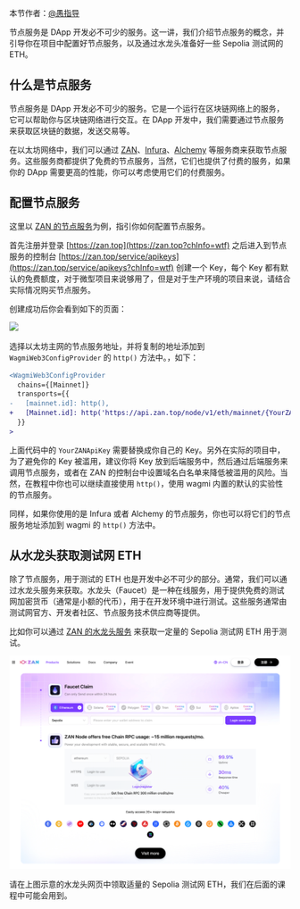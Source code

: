 本节作者：[@愚指导](https://x.com/yudao1024)

节点服务是 DApp 开发必不可少的服务。这一讲，我们介绍节点服务的概念，并引导你在项目中配置好节点服务，以及通过水龙头准备好一些 Sepolia 测试网的 ETH。

## 什么是节点服务

节点服务是 DApp 开发必不可少的服务。它是一个运行在区块链网络上的服务，它可以帮助你与区块链网络进行交互。在 DApp 开发中，我们需要通过节点服务来获取区块链的数据，发送交易等。

在以太坊网络中，我们可以通过 [ZAN](https://zan.top?chInfo=wtf)、[Infura](https://infura.io/)、[Alchemy](https://www.alchemy.com/) 等服务商来获取节点服务。这些服务商都提供了免费的节点服务，当然，它们也提供了付费的服务，如果你的 DApp 需要更高的性能，你可以考虑使用它们的付费服务。

## 配置节点服务

这里以 [ZAN 的节点服务](https://zan.top/home/node-service?chInfo=wtf)为例，指引你如何配置节点服务。

首先注册并登录 [https://zan.top](https://zan.top?chInfo=wtf) 之后进入到节点服务的控制台 [https://zan.top/service/apikeys](https://zan.top/service/apikeys?chInfo=wtf) 创建一个 Key，每个 Key 都有默认的免费额度，对于微型项目来说够用了，但是对于生产环境的项目来说，请结合实际情况购买节点服务。

创建成功后你会看到如下的页面：

![](./img/zan-service.png)

选择以太坊主网的节点服务地址，并将复制的地址添加到 `WagmiWeb3ConfigProvider`  的 `http()` 方法中。，如下：

```diff
<WagmiWeb3ConfigProvider
  chains={[Mainnet]}
  transports={{
-   [mainnet.id]: http(),
+   [Mainnet.id]: http('https://api.zan.top/node/v1/eth/mainnet/{YourZANApiKey}'),
  }}
>
```

上面代码中的 `YourZANApiKey` 需要替换成你自己的 Key。另外在实际的项目中，为了避免你的 Key 被滥用，建议你将 Key 放到后端服务中，然后通过后端服务来调用节点服务，或者在 ZAN 的控制台中设置域名白名单来降低被滥用的风险。当然，在教程中你也可以继续直接使用 `http()`，使用 wagmi 内置的默认的实验性的节点服务。

同样，如果你使用的是 Infura 或者 Alchemy 的节点服务，你也可以将它们的节点服务地址添加到 wagmi 的 `http()` 方法中。

## 从水龙头获取测试网 ETH

除了节点服务，用于测试的 ETH 也是开发中必不可少的部分。通常，我们可以通过水龙头服务来获取。水龙头（Faucet）是一种在线服务，用于提供免费的测试网加密货币（通常是小额的代币），用于在开发环境中进行测试。这些服务通常由测试网官方、开发者社区、节点服务技术供应商等提供。

比如你可以通过 [ZAN 的水龙头服务](https://zan.top/faucet?chInfo=wtf) 来获取一定量的 Sepolia 测试网 ETH 用于测试。

![faucet](./img/faucet.png)

请在上图示意的水龙头网页中领取适量的 Sepolia 测试网 ETH，我们在后面的课程中可能会用到。
